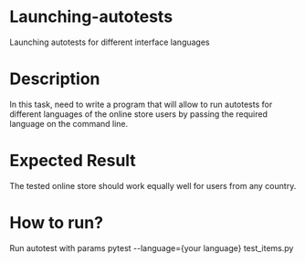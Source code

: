 <h1>Launching-autotests</h1>

<p>Launching autotests for different interface languages</p>

<h1>Description</h1>

<p>In this task, need to write a program that will allow to run autotests for different languages of the online store users by passing the required language on the command line.</p>

<h1>Expected Result</h1>

<p>The tested online store should work equally well for users from any country.</p>

<h1>How to run?</h1>
<p>Run autotest with params
pytest --language={your language} test_items.py</p>
